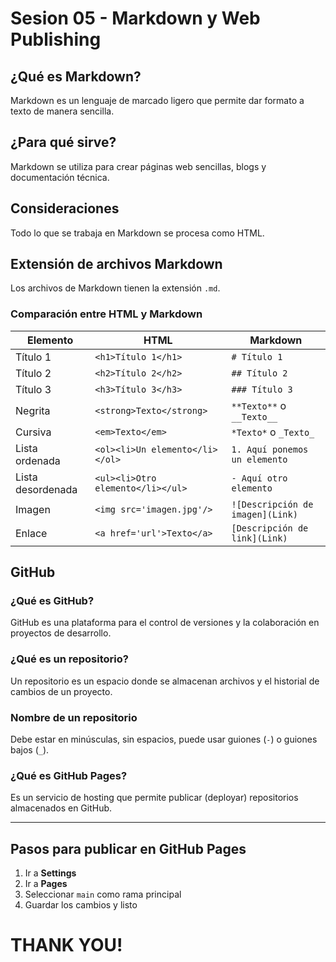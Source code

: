 # Sesion 05 - Markdown y Web Publishing
## ¿Qué es Markdown?
Markdown es un lenguaje de marcado ligero que permite dar formato a texto de manera sencilla.

## ¿Para qué sirve?
Markdown se utiliza para crear páginas web sencillas, blogs y documentación técnica.

## Consideraciones

Todo lo que se trabaja en Markdown se procesa como HTML.

## Extensión de archivos Markdown
Los archivos de Markdown tienen la extensión `.md`.

### Comparación entre HTML y Markdown

| Elemento          | HTML                          | Markdown       |
|------------------|-----------------------------|---------------|
| Título 1        | `<h1>Título 1</h1>`         | `# Título 1`  |
| Título 2        | `<h2>Título 2</h2>`         | `## Título 2` |
| Título 3        | `<h3>Título 3</h3>`         | `### Título 3` |
| Negrita         | `<strong>Texto</strong>`   | `**Texto**` o `__Texto__` |
| Cursiva         | `<em>Texto</em>`           | `*Texto*` o `_Texto_` |
| Lista ordenada  | `<ol><li>Un elemento</li></ol>`   | `1. Aquí ponemos un elemento`  |
| Lista desordenada | `<ul><li>Otro elemento</li></ul>` | `- Aquí otro elemento`  |
| Imagen          | `<img src='imagen.jpg'/>`  | `![Descripción de imagen](Link)`  |
| Enlace          | `<a href='url'>Texto</a>`  | `[Descripción de link](Link)`  |


## GitHub

### ¿Qué es GitHub?
GitHub es una plataforma para el control de versiones y la colaboración en proyectos de desarrollo.

### ¿Qué es un repositorio?
Un repositorio es un espacio donde se almacenan archivos y el historial de cambios de un proyecto.

### Nombre de un repositorio
Debe estar en minúsculas, sin espacios, puede usar guiones (`-`) o guiones bajos (`_`).

### ¿Qué es GitHub Pages?
Es un servicio de hosting que permite publicar (deployar) repositorios almacenados en GitHub.

---
## Pasos para publicar en GitHub Pages
1. Ir a **Settings**
2. Ir a **Pages**
3. Seleccionar `main` como rama principal
4. Guardar los cambios y listo

# THANK YOU!

